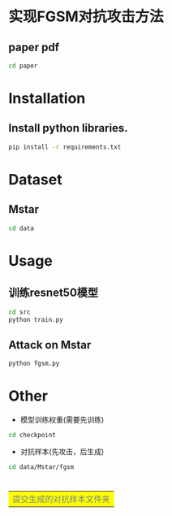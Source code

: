 # 实现FGSM对抗攻击方法
## paper pdf 
```bash
cd paper
```

# Installation
## Install python libraries.
```bash
pip install -r requirements.txt
```

# Dataset
## Mstar
```bash
cd data
```

# Usage
## 训练resnet50模型
```bash
cd src
python train.py
```
## Attack on Mstar
```bash
python fgsm.py
```
# Other
+ 模型训练权重(需要先训练)
```bash
cd checkpoint
```
+ 对抗样本(先攻击，后生成)
```bash
cd data/Mstar/fgsm
```
# <table><tr><td bgcolor="yellow"><font color=Slategrey>提交生成的对抗样本文件夹</font></tr></td></table>
